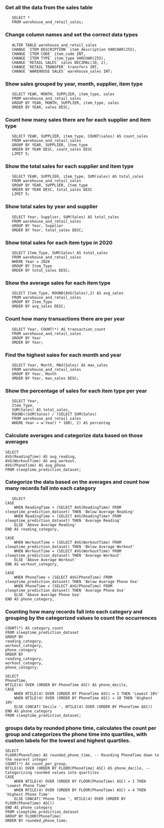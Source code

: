### Get all the data from the sales table

       SELECT *
       FROM warehouse_and_retail_sales;

### Change column names and set the correct data types

       ALTER TABLE warehouse_and_retail_sales
       CHANGE `ITEM DESCRIPTION` item_description VARCHAR(255),
       CHANGE `ITEM CODE` item_code INT,
       CHANGE `ITEM TYPE` item_type VARCHAR(255),
       CHANGE `RETAIL SALES` sales DECIMAL(10, 2),
       CHANGE `RETAIL TRANSFER` transfers INT,
       CHANGE `WAREHOUSE SALES` warehouse_sales INT;

### Show sales grouped by year, month, supplier, item type

       SELECT YEAR, MONTH, SUPPLIER, item_type, sales
       FROM warehouse_and_retail_sales
       GROUP BY YEAR, MONTH, SUPPLIER, item_type, sales
       ORDER BY YEAR, sales DESC;

### Count how many sales there are for each supplier and item type
       SELECT YEAR, SUPPLIER, item_type, COUNT(sales) AS count_sales
       FROM warehouse_and_retail_sales
       GROUP BY YEAR, SUPPLIER, item_type
       ORDER BY YEAR DESC, count_sales DESC
       LIMIT 5;

### Show the total sales for each supplier and item type
       SELECT YEAR, SUPPLIER, item_type, SUM(sales) AS total_sales
       FROM warehouse_and_retail_sales
       GROUP BY YEAR, SUPPLIER, item_type
       ORDER BY YEAR DESC, total_sales DESC
       LIMIT 5;

### Show total sales by year and supplier
       SELECT Year, Supplier, SUM(Sales) AS total_sales
       FROM warehouse_and_retail_sales
       GROUP BY Year, Supplier
       ORDER BY Year, total_sales DESC;

### Show total sales for each item type in 2020
       SELECT Item_Type, SUM(Sales) AS total_sales
       FROM warehouse_and_retail_sales
       WHERE Year = 2020
       GROUP BY Item_Type
       ORDER BY total_sales DESC;

### Show the average sales for each item type
       SELECT Item_Type, ROUND(AVG(Sales),2) AS avg_sales
       FROM warehouse_and_retail_sales
       GROUP BY Item_Type
       ORDER BY avg_sales DESC;

### Count how many transactions there are per year
       SELECT Year, COUNT(*) AS transaction_count
       FROM warehouse_and_retail_sales
       GROUP BY Year
       ORDER BY Year;

### Find the highest sales for each month and year
       SELECT Year, Month, MAX(Sales) AS max_sales
       FROM warehouse_and_retail_sales
       GROUP BY Year, Month
       ORDER BY Year, max_sales DESC;

### Show the percentage of sales for each item type per year
       SELECT Year, 
       Item_Type, 
       SUM(Sales) AS total_sales, 
       ROUND((SUM(Sales) / (SELECT SUM(Sales) 
       FROM warehouse_and_retail_sales 
       WHERE Year = w.Year) * 100), 2) AS percentag


### Calculate averages and categorize data based on those averages
    SELECT 
    AVG(ReadingTime) AS avg_reading,
    AVG(WorkoutTime) AS avg_workout,
    AVG(PhoneTime) AS avg_phone
    FROM sleeptime_prediction_dataset;

### Categorize the data based on the averages and count how many records fall into each category
       SELECT 
    CASE 
        WHEN ReadingTime < (SELECT AVG(ReadingTime) FROM sleeptime_prediction_dataset) THEN 'Below Average Reading'
        WHEN ReadingTime = (SELECT AVG(ReadingTime) FROM sleeptime_prediction_dataset) THEN 'Average Reading'
        ELSE 'Above Average Reading'
    END AS reading_category,

    CASE 
        WHEN WorkoutTime < (SELECT AVG(WorkoutTime) FROM sleeptime_prediction_dataset) THEN 'Below Average Workout'
        WHEN WorkoutTime = (SELECT AVG(WorkoutTime) FROM sleeptime_prediction_dataset) THEN 'Average Workout'
        ELSE 'Above Average Workout'
    END AS workout_category,

    CASE 
        WHEN PhoneTime < (SELECT AVG(PhoneTime) FROM sleeptime_prediction_dataset) THEN 'Below Average Phone Use'
        WHEN PhoneTime = (SELECT AVG(PhoneTime) FROM sleeptime_prediction_dataset) THEN 'Average Phone Use'
        ELSE 'Above Average Phone Use'
    END AS phone_category,

### Counting how many records fall into each category and grouping by the categorized values to count the occurrences
    COUNT(*) AS category_count
    FROM sleeptime_prediction_dataset
    GROUP BY 
    reading_category, 
    workout_category, 
    phone_category
    ORDER BY 
    reading_category, 
    workout_category, 
    phone_category;
    
    SELECT 
    PhoneTime,
    NTILE(4) OVER (ORDER BY PhoneTime ASC) AS phone_decile,
    CASE 
        WHEN NTILE(4) OVER (ORDER BY PhoneTime ASC) = 1 THEN 'Lowest 10%'
        WHEN NTILE(4) OVER (ORDER BY PhoneTime ASC) = 10 THEN 'Highest 10%'
        ELSE CONCAT('Decile ', NTILE(4) OVER (ORDER BY PhoneTime ASC))
    END AS phone_category
    FROM sleeptime_prediction_dataset;

### groups data by rounded phone time, calculates the count per group and categorizes the phone time into quartiles, with custom labels for the lowest and highest quartiles.
    SELECT 
    FLOOR(PhoneTime) AS rounded_phone_time, -- Rounding PhoneTime down to the nearest integer
    COUNT(*) AS count_per_group, 
    NTILE(4) OVER (ORDER BY FLOOR(PhoneTime) ASC) AS phone_decile, -- Categorizing rounded values into quartiles
    CASE 
        WHEN NTILE(4) OVER (ORDER BY FLOOR(PhoneTime) ASC) = 1 THEN 'Lowest Phone Time'
        WHEN NTILE(4) OVER (ORDER BY FLOOR(PhoneTime) ASC) = 4 THEN 'Highest Phone Time'
        ELSE CONCAT('Phone Time ', NTILE(4) OVER (ORDER BY FLOOR(PhoneTime) ASC))
    END AS phone_category
    FROM sleeptime_prediction_dataset
    GROUP BY FLOOR(PhoneTime)
    ORDER BY rounded_phone_time;

 
